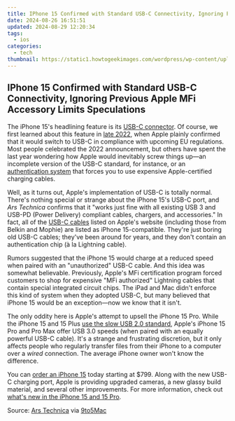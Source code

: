 ```yaml
---
title: IPhone 15 Confirmed with Standard USB-C Connectivity, Ignoring Previous Apple MFi Accessory Limits Speculations
date: 2024-08-26 16:51:51
updated: 2024-08-29 12:20:34
tags:
  - ios
categories:
  - tech
thumbnail: https://static1.howtogeekimages.com/wordpress/wp-content/uploads/2023/09/iphone_usb_c_featured.png
---
```


## IPhone 15 Confirmed with Standard USB-C Connectivity, Ignoring Previous Apple MFi Accessory Limits Speculations

The iPhone 15's headlining feature is its [USB-C connector](https://fox-access.techidaily.com/2024-approved-the-science-and-magic-behind-full-circle-films/). Of course, we first learned about this feature in [late 2022](https://youtube-lab.techidaily.com/eviving-old-youtube-videos-steps-for-online-reclamation/), when Apple plainly confirmed that it would switch to USB-C in compliance with upcoming EU regulations. Most people celebrated the 2022 announcement, but others have spent the last year wondering how Apple would inevitably screw things up—an incomplete version of the USB-C standard, for instance, or an [authentication system](https://www.macrumors.com/2023/02/10/apple-planning-to-limit-iphone-15-usb-c-port/) that forces you to use expensive Apple-certified charging cables.

 Well, as it turns out, Apple's implementation of USB-C is totally normal. There's nothing special or strange about the iPhone 15's USB-C port, and _Ars Technica_ confirms that it "works just fine with all existing USB 3 and USB-PD (Power Delivery) compliant cables, chargers, and accessories." In fact, all of the [USB-C cables](https://www.apple.com/shop/accessories/all/power-cables?f=iphone15) listed on Apple's website (including those from Belkin and Mophie) are listed as iPhone 15-compatible. They're just boring old USB-C cables; they've been around for years, and they don't contain an authentication chip (à la Lightning cable).

 Rumors suggested that the iPhone 15 would charge at a reduced speed when paired with an "unauthorized" USB-C cable. And this idea was somewhat believable. Previously, Apple's MFi certification program forced customers to shop for expensive "MFi authorized" Lightning cables that contain special integrated circuit chips. The iPad and Mac didn't enforce this kind of system when they adopted USB-C, but many believed that iPhone 15 would be an exception—now we know that it isn't.

 The only oddity here is Apple's attempt to upsell the iPhone 15 Pro. While the iPhone 15 and 15 Plus [use the slow USB 2.0 standard](https://extra-resources.techidaily.com/magix-image-suite-assessment/), Apple's iPhone 15 Pro and Pro Max offer USB 3.0 speeds (when paired with an equally powerful USB-C cable). It's a strange and frustrating discretion, but it only affects people who regularly transfer files from their iPhone to a computer over a _wired_ connection. The average iPhone owner won't know the difference.

 You can [order an iPhone 15](https://www.apple.com/iphone-15/) today starting at $799\. Along with the new USB-C charging port, Apple is providing upgraded cameras, a new glassy build material, and several other improvements. For more information, check out [what's new in the iPhone 15 and 15 Pro](https://unlock-android.techidaily.com/how-to-reset-your-infinix-hot-40-pro-lock-screen-password-by-drfone-android/).

 Source: [Ars Technica](https://arstechnica.com/gadgets/2023/09/contrary-to-rumors-the-iphone-15-has-a-standard-by-the-book-usb-c-port/) via [9to5Mac](https://9to5mac.com/2023/09/15/iphone-15-usb-c-port-compatibility/)

<ins class="adsbygoogle"
     style="display:block"
     data-ad-format="autorelaxed"
     data-ad-client="ca-pub-7571918770474297"
     data-ad-slot="1223367746"></ins>



<ins class="adsbygoogle"
     style="display:block"
     data-ad-client="ca-pub-7571918770474297"
     data-ad-slot="8358498916"
     data-ad-format="auto"
     data-full-width-responsive="true"></ins>
